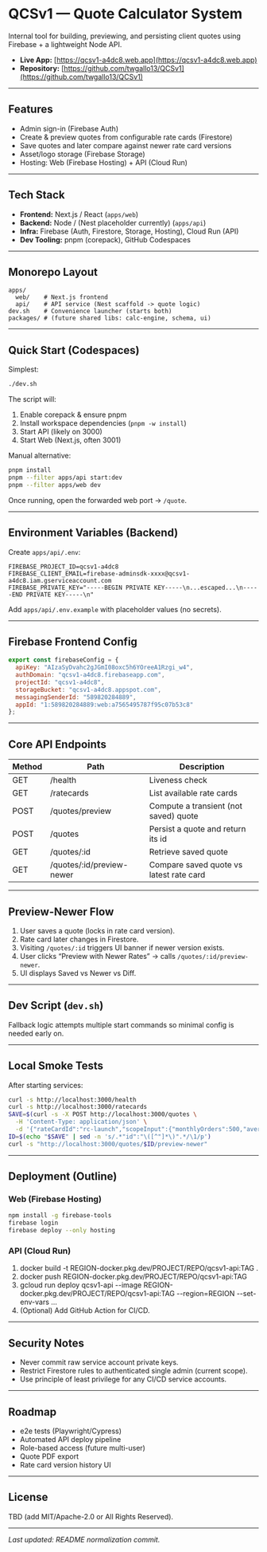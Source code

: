 ﻿# QCSv1 — Quote Calculator System

Internal tool for building, previewing, and persisting client quotes using Firebase + a lightweight Node API.

- **Live App:** [https://qcsv1-a4dc8.web.app](https://qcsv1-a4dc8.web.app)
- **Repository:** [https://github.com/twgallo13/QCSv1](https://github.com/twgallo13/QCSv1)

---

## Features

- Admin sign-in (Firebase Auth)
- Create & preview quotes from configurable rate cards (Firestore)
- Save quotes and later compare against newer rate card versions
- Asset/logo storage (Firebase Storage)
- Hosting: Web (Firebase Hosting) + API (Cloud Run)

---

## Tech Stack

- **Frontend:** Next.js / React (`apps/web`)
- **Backend:** Node / (Nest placeholder currently) (`apps/api`)
- **Infra:** Firebase (Auth, Firestore, Storage, Hosting), Cloud Run (API)
- **Dev Tooling:** pnpm (corepack), GitHub Codespaces

---

## Monorepo Layout

```text
apps/
  web/    # Next.js frontend
  api/    # API service (Nest scaffold -> quote logic)
dev.sh    # Convenience launcher (starts both)
packages/ # (future shared libs: calc-engine, schema, ui)
```

---

## Quick Start (Codespaces)

Simplest:

```bash
./dev.sh
```

The script will:

1. Enable corepack & ensure pnpm
2. Install workspace dependencies (`pnpm -w install`)
3. Start API (likely on 3000)
4. Start Web (Next.js, often 3001)


Manual alternative:

```bash
pnpm install
pnpm --filter apps/api start:dev
pnpm --filter apps/web dev
```


Once running, open the forwarded web port → `/quote`.

---

## Environment Variables (Backend)

Create `apps/api/.env`:

```env
FIREBASE_PROJECT_ID=qcsv1-a4dc8
FIREBASE_CLIENT_EMAIL=firebase-adminsdk-xxxx@qcsv1-a4dc8.iam.gserviceaccount.com
FIREBASE_PRIVATE_KEY="-----BEGIN PRIVATE KEY-----\n...escaped...\n-----END PRIVATE KEY-----\n"
```

Add `apps/api/.env.example` with placeholder values (no secrets).

---

## Firebase Frontend Config

```js
export const firebaseConfig = {
  apiKey: "AIzaSyDvahc2gJGmI08oxc5h6YOreeA1Rzgi_w4",
  authDomain: "qcsv1-a4dc8.firebaseapp.com",
  projectId: "qcsv1-a4dc8",
  storageBucket: "qcsv1-a4dc8.appspot.com",
  messagingSenderId: "589820284889",
  appId: "1:589820284889:web:a7565495787f95c07b53c8"
};
```


---

## Core API Endpoints

| Method | Path | Description |
|--------|------|-------------|
| GET | /health | Liveness check |
| GET | /ratecards | List available rate cards |
| POST | /quotes/preview | Compute a transient (not saved) quote |
| POST | /quotes | Persist a quote and return its id |
| GET | /quotes/:id | Retrieve saved quote |
| GET | /quotes/:id/preview-newer | Compare saved quote vs latest rate card |

---

## Preview-Newer Flow

1. User saves a quote (locks in rate card version).
2. Rate card later changes in Firestore.
3. Visiting `/quotes/:id` triggers UI banner if newer version exists.
4. User clicks “Preview with Newer Rates” → calls `/quotes/:id/preview-newer`.
5. UI displays Saved vs Newer vs Diff.


---

## Dev Script (`dev.sh`)

Fallback logic attempts multiple start commands so minimal config is needed early on.

---

## Local Smoke Tests

After starting services:

```bash
curl -s http://localhost:3000/health
curl -s http://localhost:3000/ratecards
SAVE=$(curl -s -X POST http://localhost:3000/quotes \
  -H 'Content-Type: application/json' \
  -d '{"rateCardId":"rc-launch","scopeInput":{"monthlyOrders":500,"averageOrderValueCents":6500,"averageUnitsPerOrder":2}}')
ID=$(echo "$SAVE" | sed -n 's/.*"id":"\([^"]*\)".*/\1/p')
curl -s "http://localhost:3000/quotes/$ID/preview-newer"
```


---

## Deployment (Outline)

### Web (Firebase Hosting)

```bash
npm install -g firebase-tools
firebase login
firebase deploy --only hosting
```


### API (Cloud Run)

1. docker build -t REGION-docker.pkg.dev/PROJECT/REPO/qcsv1-api:TAG .
2. docker push REGION-docker.pkg.dev/PROJECT/REPO/qcsv1-api:TAG
3. gcloud run deploy qcsv1-api --image REGION-docker.pkg.dev/PROJECT/REPO/qcsv1-api:TAG --region=REGION --set-env-vars ...
4. (Optional) Add GitHub Action for CI/CD.


---

## Security Notes

- Never commit raw service account private keys.
- Restrict Firestore rules to authenticated single admin (current scope).
- Use principle of least privilege for any CI/CD service accounts.


---

## Roadmap

- e2e tests (Playwright/Cypress)
- Automated API deploy pipeline
- Role-based access (future multi-user)
- Quote PDF export
- Rate card version history UI


---

## License

TBD (add MIT/Apache-2.0 or All Rights Reserved).

---

_Last updated: README normalization commit._
